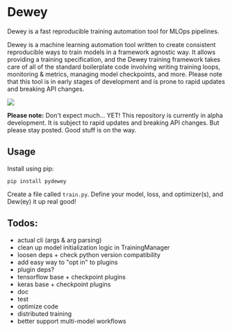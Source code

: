 # Dewey
Dewey is a fast reproducible training automation tool for MLOps pipelines.

Dewey is a machine learning automation tool written to create consistent reproducible ways to train models in a framework agnostic way. It allows providing a training specification, and the Dewey training framework takes care of all of the standard boilerplate code involving writing training loops, monitoring & metrics, managing model checkpoints, and more. Please note that this tool is in early stages of development and is prone to rapid updates and breaking API changes.

![](https://media.giphy.com/media/129g9HK07tEtZm/giphy.gif)

**Please note:** Don't expect much... YET! This repository is currently in alpha development. It is subject to rapid updates and breaking API changes. But please stay posted. Good stuff is on the way.

## Usage
Install using pip:

`pip install pydewey`

Create a file called `train.py`. Define your model, loss, and optimizer(s), and Dew(ey) it up real good! 

## Todos:
* actual cli (args & arg parsing)
* clean up model initialization logic in TrainingManager
* loosen deps + check python version compatibility
* add easy way to "opt in" to plugins
* plugin deps?
* tensorflow base + checkpoint plugins
* keras base + checkpoint plugins
* doc
* test
* optimize code
* distributed training
* better support multi-model workflows
